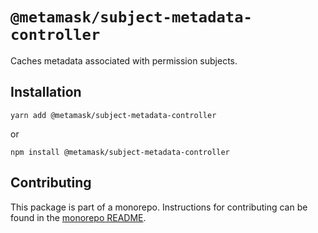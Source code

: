 # `@metamask/subject-metadata-controller`

Caches metadata associated with permission subjects.

## Installation

`yarn add @metamask/subject-metadata-controller`

or

`npm install @metamask/subject-metadata-controller`

## Contributing

This package is part of a monorepo. Instructions for contributing can be found in the [monorepo README](https://github.com/MetaMask/core#readme).
